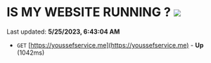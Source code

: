 # IS MY WEBSITE RUNNING ? [![](https://img.shields.io/static/v1?label=Sponsor&message=%E2%9D%A4&logo=GitHub&color=%23fe8e86)](https://github.com/sponsors/<username>)

Last updated: **5/25/2023, 6:43:04 AM**

- `GET` [https://youssefservice.me](https://youssefservice.me) - **Up** (1042ms)
